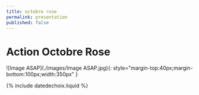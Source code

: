```yaml
---
title: octobre rose
permalink: presentation
published: false
---
```


# Action Octobre Rose

![Image ASAP](./images/Image ASAP.jpg){: style="margin-top:40px;margin-bottom:100px;width:350px" }


{% include datedechoix.liquid %}
